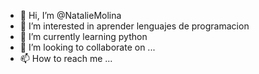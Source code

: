 - 👋 Hi, I’m @NatalieMolina
- 👀 I’m interested in  aprender  lenguajes de programacion
- 🌱 I’m currently learning  python
- 💞️ I’m looking to collaborate on ...
- 📫 How to reach me ...

<!---
NatalieMolina/NatalieMolina is a ✨ special ✨ repository because its `README.md` (this file) appears on your GitHub profile.
You can click the Preview link to take a look at your changes.
--->
